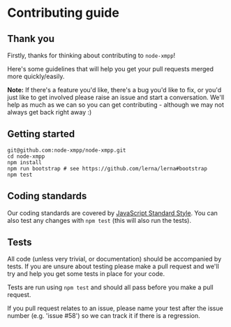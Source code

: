 # Contributing guide

## Thank you

Firstly, thanks for thinking about contributing to `node-xmpp`!

Here's some guidelines that will help you get your pull requests merged more quickly/easily.

__Note:__ If there's a feature you'd like, there's a bug you'd like to fix, or you'd just like to get involved please raise an issue and start a conversation. We'll help as much as we can so you can get contributing - although we may not always get back right away :)

## Getting started

```
git@github.com:node-xmpp/node-xmpp.git
cd node-xmpp
npm install
npm run bootstrap # see https://github.com/lerna/lerna#bootstrap
npm test
```

## Coding standards

Our coding standards are covered by [JavaScript Standard Style](http://standardjs.com/). You can also test
any changes with `npm test` (this will also run the tests).

## Tests

All code (unless very trivial, or documentation) should be accompanied by tests. If you are unsure about testing please make a pull request and we'll try and help you get some tests in place for your code.

Tests are run using `npm test` and should all pass before you make a pull request.

If you pull request relates to an issue, please name your test after the issue number (e.g. 'issue #58') so we can track it if there is a regression.
